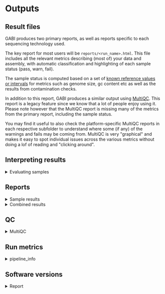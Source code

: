 # Outputs 

## Result files

GABI produces two primary reports, as well as reports specific to each sequencing technology used. 

The key report for most users will be `reports/<run_name>.html`. This file includes all the relevant metrics describing (most of) your data and assembly, with automatic classification and highlighting of each sample status (pass, warn, fail). 

The sample status is computed based on a set of [known reference values or intervals](https://gitlab.com/bfr_bioinformatics/AQUAMIS/-/blob/master/resources/AQUAMIS_thresholds.json?ref_type=heads) for metrics such as genome size, gc content etc as well as the results from contamination checks. 

In addition to this report, GABI produces a similar output using [MultiQC](https://seqera.io/multiqc/). This report is a legacy feature since we know that a lot of people enjoy using it. Please note however that the MultiQC report is missing many of the metrics from the primary report, including the sample status.

You may find it useful to also check the platform-specific MultiQC reports in each respective subfolder to understand where some (if any) of the warnings and fails may be coming from. MultiQC is very "graphical" and makes it easy to spot individual issues across the various metrics without doing a lof of reading and "clicking around". 

## Interpreting results

<details markdown=1>
<summary>Evaluating samples</summary>

### How to judge the success of a sequencing run

- Does the assembly size match known/published values for this species?
- Into how many contigs was the sample assembled?
- Are the reads potentially contaminated?
- Does the taxonomic profile suggest the presence of more than one species?
- How complete is the assembly?
- How much read coverage do we have (for each sequencing technololgy)
- How complete is the gene space coverage and are there many duplicate BUSCO hits?

You should come up with reasonable threshold for these parameters, based on your experience with your data. GABI will provide an interpretation for you, but it is advisable to think about the specific details. 

#### GABI summary

The summary section of the GABI report aims to provide as many details as possible in one place, with build-in sample status highlighting (green, yellow, red).

![summary](../images/gabi_report_summary.png)

Here, each sample is represented by one row, with the sample ID (as provided in the sample sheet), the overall status, best-guess taxon, followed by metrics about the assembly, the read coverage of the assembly as well as basic read metrics and finally results from contamination-related checks. Please note that contamination checks are going to work best on Illumina data, since the basic principle depends in one way or the other on read variants. Nanopore data may occasionally yield incorrect inferences and is deliberately paramterized to suppress noisy results (which may well be true contaminations at low levels). 

In this example, the sample is shown as "pass", which means that all relevant metrics are above or within pre-defined thresholds for this species. Notable, the Q30 quality of the Illumina reads used for assembly is highlighted in yellow, which means that it is of potential concern but not a reason for an outright failure of the sample. Basically, we consider Illumina reads with a Q30 fraction of less than 85% to be a sign of potential issues, based on years of experience using the technology. But in this case, it is merely a suggestion for you to have a look at the raw data and the sequencing run to check if everything looks ok otherwise. 

You can click on any of the rows in the summary to get additional information, if available. 
![summary_details](../images/gabi_report_summary_details.png)

#### Busco

BUSCO identifies the presence of expected conserved bacterial genes - a good assembly should be near-complete and not contain (many) duplicated BUSCOs. 

![busco](../images/gabi_report_busco.png)

#### Bracken

Complementary to ConfindR, Kraken (combined with Bracken) can be used to check if the sample consists of more than one species. A low level of abundance is typically no reason for concern and more likely the result of low complexity sequence motifs. 

![kraken](../images/gabi_report_bracken.png)

#### MLST typing

MLST typing groups isolates based on sequence "types" defined for a small number of core genes. If more than one such schema is defined for a given species, results will be split by schema (and species). You may choose whichever schema is the default in your community (if any). 

![mlst](../images/gabi_report_mlst.png)

#### Serotyping

GABI performs serotyping with commonly used tools. Results will be split by taxon and tools (if multiple exist). 

![serotyping](../images/gabi_report_serotyping.png)

#### Technology-specific QC

GABI generates additional MultiQC reports for each sequencing technology. These can be used to get a few more details, for example for the ConfindR results or the technology-specific sequence coverage of the final assembly.

</details>

## Reports

<details markdown=1>
<summary>Sample results</summary>

For each sample, a folder is created with results from various tools, as follows:

- amr - Predictions of antimicrobial resistance genes
  - abricate - Results from Abricate
  - amrfinderplus - Results from AMFfinderPlus
- annotation - Gene model predictions
  - prokka - Prokka annotations
- assembly - The genome assembly and related information
  - busco - Busco analysis of gene space coverage
  - quast - Quast assembly metrics
  - flye/dragonflye/shovill - the assembler output(s)
- mlst - MLST typing results
- plasmids - Identification of plasmids from the assembly
- qc - Basic read QC
  - fastqc - Quality metrics of reads
  - confindr_results - ConfindR contamination check
- taxonomy - Taxonomic profiling using raw reads
  - kraken2 - Results from Kraken2/Bracken
- sample.json - The main results in JSON format, with QC vote for individual parameters and the overall sample ("call")

```JSON
 "qc": {
        "fail": [],
        "warn": [
            "confindr_illumina"
        ],
        "pass": [
            "fastp_q30_rate",
            "taxon_illumina_count",
            "quast_assembly",
            "quast_contigs",
            "quast_n50",
            "quast_gc",
            "quast_duplication",
            "busco_completeness",
            "busco_duplicates",
            "coverage_illumina_mean",
            "coverage_total_mean",
            "coverage_illumina_40x",
            "coverage_total_40x"
        ],
        "missing": [
            "confindr_nanopore"
        ],
        "messages": [
            "Low levels of contamination (inter-species) detected in illumina reads S01-R1-1"
        ],
        "call": "warn"
    }
```

</details>

<details markdown=1>
<summary>Combined results</summary>

Some results are computed for all samples of a run, or for all samples belonging to the same species. These results are as follows:

- AMR
  - Aggregated results from supported antimicrobial resistance gene predictors

</details>

## QC

<details markdown=1>
<summary>MultiQC</summary>

- run_name_multiqc_report.html - Sample-level summary
- Illumina - QC metrics relating to Illumina data
- Nanopore - QC metrics relating to Nanopore data
- Pacbio - QC metrics relating to Pacbio data

</details>

## Run metrics

<details markdown=1>
<summary>pipeline_info</summary>

This folder contains the pipeline run metrics

- pipeline_dag.svg - the workflow graph (only available if GraphViz is installed)
- pipeline_report.html - the (graphical) summary of all completed tasks and their resource usage
- pipeline_report.txt - a short summary of this analysis run and all parameters, in text format
- pipeline_timeline.html - chronological report of compute tasks and their duration
- pipeline_trace.txt - Detailed trace log of all processes and their various metrics

</details>

## Software versions
<details markdown=1>
<summary>Report</summary>

GABI emits the version of all the tools it used in a given pipeline run at the end of the primary reports. 

![versions](../images/gabi_report_versions.png)
</details>